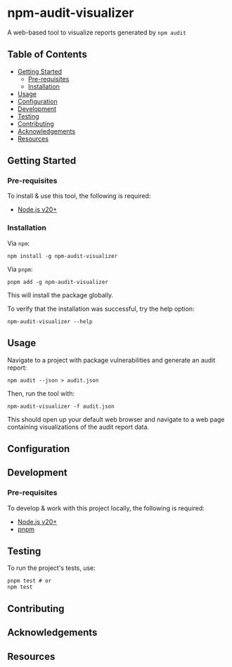 # npm-audit-visualizer

A web-based tool to visualize reports generated by `npm audit`

## Table of Contents

- [Getting Started](#getting-started)
   * [Pre-requisites](#pre-requisites)
   * [Installation](#installation)
- [Usage](#usage)
- [Configuration](#configuration)
- [Development](#development)
- [Testing](#testing)
- [Contributing](#contributing)
- [Acknowledgements](#acknowledgements)
- [Resources](#resources)

## Getting Started

### Pre-requisites

To install & use this tool, the following is required:

- [Node.js v20+](https://nodejs.org/en/download)

### Installation

Via `npm`:

```shell
npm install -g npm-audit-visualizer
```

Via `pnpm`:

```shell
pnpm add -g npm-audit-visualizer
```

This will install the package globally.

To verify that the installation was successful, try the help option:

```shell
npm-audit-visualizer --help
```

## Usage

Navigate to a project with package vulnerabilities and generate an audit report:

```shell
npm audit --json > audit.json
```

Then, run the tool with:

```shell
npm-audit-visualizer -f audit.json
```

This should open up your default web browser and navigate to a web page
containing visualizations of the audit report data.

## Configuration

## Development

### Pre-requisites

To develop & work with this project locally, the following is required:

- [Node.js v20+](https://nodejs.org/en/download)
- [pnpm](https://pnpm.io/)

## Testing

To run the project's tests, use:

```shell
pnpm test # or
npm test
```

## Contributing

## Acknowledgements

## Resources
